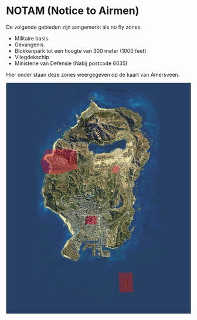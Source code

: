 # NOTAM (Notice to Airmen)

De volgende gebieden zijn aangemerkt als no fly zones.

- Militaire basis
- Gevangenis
- Blokkenpark tot een hoogte van 300 meter (1000 feet)
- Vliegdekschip
- Ministerie van Defensie (Nabij postcode 6035)

Hier onder staan deze zones weergegeven op de kaart van Amersveen.

![No fly zones](img/restrictedAirspace.webp)
